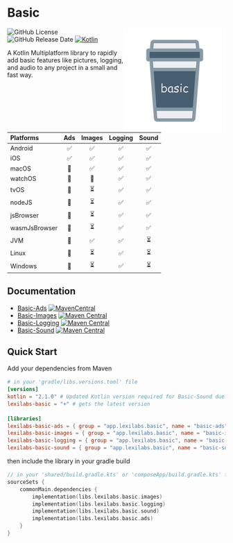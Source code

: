 # Basic
<img src="docs/images/basic_240.png" alt="basic" align="right"/> 

![GitHub License](https://img.shields.io/github/license/lexilabs-app/basic)
![GitHub Release Date](https://img.shields.io/github/release-date/lexilabs-app/basic)
[![Kotlin](https://img.shields.io/badge/Kotlin-2.1.0-7f52ff.svg?style=flat&logo=kotlin)](https://kotlinlang.org)

A Kotlin Multiplatform library to rapidly add basic features like pictures, logging, and audio to any project in a small and fast way.

| Platforms     |        Ads         |          Images          |      Logging       |          Sound           |
|:--------------|:------------------:|:------------------------:|:------------------:|:------------------------:|
| Android       | :white_check_mark: |    :white_check_mark:    | :white_check_mark: |    :white_check_mark:    |
| iOS           | :white_check_mark: |    :white_check_mark:    | :white_check_mark: |    :white_check_mark:    |
| macOS         |  :no_entry_sign:   |    :white_check_mark:    | :white_check_mark: |    :white_check_mark:    |
| watchOS       |  :no_entry_sign:   |     :no_entry_sign:      | :white_check_mark: |    :white_check_mark:    | 
| tvOS          |  :no_entry_sign:   | :hourglass_flowing_sand: | :white_check_mark: |    :white_check_mark:    | 
| nodeJS        |  :no_entry_sign:   | :hourglass_flowing_sand: | :white_check_mark: |    :white_check_mark:    | 
| jsBrowser     |  :no_entry_sign:   | :hourglass_flowing_sand: | :white_check_mark: |    :white_check_mark:    |
| wasmJsBrowser |  :no_entry_sign:   | :hourglass_flowing_sand: | :white_check_mark: |    :white_check_mark:    |
| JVM           |  :no_entry_sign:   |    :white_check_mark:    | :white_check_mark: | :hourglass_flowing_sand: |
| Linux         |  :no_entry_sign:   | :hourglass_flowing_sand: | :white_check_mark: | :hourglass_flowing_sand: |
| Windows       |  :no_entry_sign:   | :hourglass_flowing_sand: | :white_check_mark: | :hourglass_flowing_sand: |

## Documentation
* [Basic-Ads](basic-ads/README.md) [![MavenCentral](https://img.shields.io/maven-central/v/app.lexilabs.basic/basic-ads?color=blue)](https://central.sonatype.com/artifact/app.lexilabs.basic/basic-ads)
* [Basic-Images](basic-images/README.md) [![Maven Central](https://img.shields.io/maven-central/v/app.lexilabs.basic/basic-images?color=blue)](https://central.sonatype.com/artifact/app.lexilabs.basic/basic-images)
* [Basic-Logging](basic-logging/README.md) [![Maven Central](https://img.shields.io/maven-central/v/app.lexilabs.basic/basic-logging?color=blue)](https://central.sonatype.com/artifact/app.lexilabs.basic/basic-logging)
* [Basic-Sound](basic-sound/README.md) [![Maven Central](https://img.shields.io/maven-central/v/app.lexilabs.basic/basic-sound?color=blue)](https://central.sonatype.com/artifact/app.lexilabs.basic/basic-sound)

## Quick Start
Add your dependencies from Maven
```toml
# in your 'gradle/libs.versions.toml' file
[versions]
kotlin = "2.1.0" # Updated Kotlin version required for Basic-Sound due to hotfix for reading Compose Resources
lexilabs-basic = "+" # gets the latest version

[libraries]
lexilabs-basic-ads = { group = "app.lexilabs.basic", name = "basic-ads", version.ref = "lexilabs-basic" }
lexilabs-basic-images = { group = "app.lexilabs.basic", name = "basic-images", version.ref = "lexilabs-basic" }
lexilabs-basic-logging = { group = "app.lexilabs.basic", name = "basic-logging", version.ref = "lexilabs-basic" }
lexilabs-basic-sound = { group = "app.lexilabs.basic", name = "basic-sound", version.ref = "lexilabs-basic" }
```
then include the library in your gradle build
```kotlin
// in your 'shared/build.gradle.kts' or 'composeApp/build.gradle.kts' file
sourceSets {
    commonMain.dependencies {
        implementation(libs.lexilabs.basic.images)
        implementation(libs.lexilabs.basic.logging)
        implementation(libs.lexilabs.basic.sound)
        implementation(libs.lexilabs.basic.ads)
    }
}
```